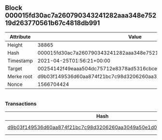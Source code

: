 ## Block 000015fd30ac7a260790343241282aaa348e75219d263770561b67c4818db991

Attribute | Value
--- | ---
Height | 38865
Hash | 000015fd30ac7a260790343241282aaa348e75219d263770561b67c4818db991
Timestamp | 2021-04-25T01:56:21+00:00
Target | 00254142f49eaaa504dc75712e8378ad5316cbcead634704b3734b6271167cc4
Merke root | d9b03f149536d60aa874f21bc7c98d3206260aa3049a50e1d0f7e96ce1ca74b6
Nonce | 1566704424

```

```

### Transactions

Hash | Amount
--- | ---
[d9b03f149536d60aa874f21bc7c98d3206260aa3049a50e1d0f7e96ce1ca74b6](d9b03f149536d60aa874f21bc7c98d3206260aa3049a50e1d0f7e96ce1ca74b6.md) | 10.00000000 SKEPTI 

